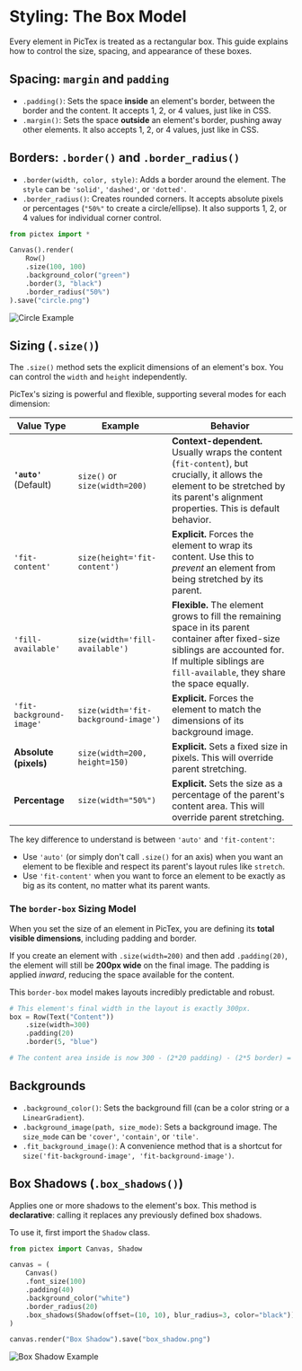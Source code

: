 # Styling: The Box Model

Every element in PicTex is treated as a rectangular box. This guide explains how to control the size, spacing, and appearance of these boxes.

## Spacing: `margin` and `padding`

-   `.padding()`: Sets the space **inside** an element's border, between the border and the content. It accepts 1, 2, or 4 values, just like in CSS.
-   `.margin()`: Sets the space **outside** an element's border, pushing away other elements. It also accepts 1, 2, or 4 values, just like in CSS.

## Borders: `.border()` and `.border_radius()`

-   `.border(width, color, style)`: Adds a border around the element. The `style` can be `'solid'`, `'dashed'`, or `'dotted'`.
-   `.border_radius()`: Creates rounded corners. It accepts absolute pixels or percentages (`"50%"` to create a circle/ellipse). It also supports 1, 2, or 4 values for individual corner control.

```python
from pictex import *

Canvas().render(
    Row()
    .size(100, 100)
    .background_color("green")
    .border(3, "black")
    .border_radius("50%")
).save("circle.png")
```

![Circle Example](https://res.cloudinary.com/dlvnbnb9v/image/upload/v1754099219/circle_nmcf9b.png)

## Sizing (`.size()`)

The `.size()` method sets the explicit dimensions of an element's box. You can control the `width` and `height` independently.

PicTex's sizing is powerful and flexible, supporting several modes for each dimension:

| Value Type                 | Example                                     | Behavior                                                                                                                                                             |
| -------------------------- | ------------------------------------------- | -------------------------------------------------------------------------------------------------------------------------------------------------------------------- |
| **`'auto'`** (Default)     | `size()` or `size(width=200)`               | **Context-dependent.** Usually wraps the content (`fit-content`), but crucially, it allows the element to be stretched by its parent's alignment properties. This is default behavior.|
| `'fit-content'`            | `size(height='fit-content')`                | **Explicit.** Forces the element to wrap its content. Use this to *prevent* an element from being stretched by its parent. |
| `'fill-available'`         | `size(width='fill-available')`              | **Flexible.** The element grows to fill the remaining space in its parent container after fixed-size siblings are accounted for. If multiple siblings are `fill-available`, they share the space equally. |
| `'fit-background-image'`   | `size(width='fit-background-image')`        | **Explicit.** Forces the element to match the dimensions of its background image. |
| **Absolute (pixels)**      | `size(width=200, height=150)`               | **Explicit.** Sets a fixed size in pixels. This will override parent stretching. |
| **Percentage**             | `size(width="50%")`                         | **Explicit.** Sets the size as a percentage of the parent's content area. This will override parent stretching. |

The key difference to understand is between `'auto'` and `'fit-content'`:

-   Use `'auto'` (or simply don't call `.size()` for an axis) when you want an element to be flexible and respect its parent's layout rules like `stretch`.
-   Use `'fit-content'` when you want to force an element to be exactly as big as its content, no matter what its parent wants.

### The `border-box` Sizing Model

When you set the size of an element in PicTex, you are defining its **total visible dimensions**, including padding and border.

If you create an element with `.size(width=200)` and then add `.padding(20)`, the element will still be **200px wide** on the final image. The padding is applied *inward*, reducing the space available for the content.

This `border-box` model makes layouts incredibly predictable and robust.

```python
# This element's final width in the layout is exactly 300px.
box = Row(Text("Content"))
    .size(width=300)
    .padding(20)
    .border(5, "blue")

# The content area inside is now 300 - (2*20 padding) - (2*5 border) = 250px wide.
```

## Backgrounds

-   `.background_color()`: Sets the background fill (can be a color string or a `LinearGradient`).
-   `.background_image(path, size_mode)`: Sets a background image. The `size_mode` can be `'cover'`, `'contain'`, or `'tile'`.
-   `.fit_background_image()`: A convenience method that is a shortcut for `size('fit-background-image', 'fit-background-image')`.

## Box Shadows (`.box_shadows()`)

Applies one or more shadows to the element's box. This method is **declarative**: calling it replaces any previously defined box shadows.

To use it, first import the `Shadow` class.

```python
from pictex import Canvas, Shadow

canvas = (
    Canvas()
    .font_size(100)
    .padding(40)
    .background_color("white")
    .border_radius(20)
    .box_shadows(Shadow(offset=(10, 10), blur_radius=3, color="black"))
)

canvas.render("Box Shadow").save("box_shadow.png")
```

![Box Shadow Example](https://res.cloudinary.com/dlvnbnb9v/image/upload/v1754099381/box_shadow_m2xhcq.png)
